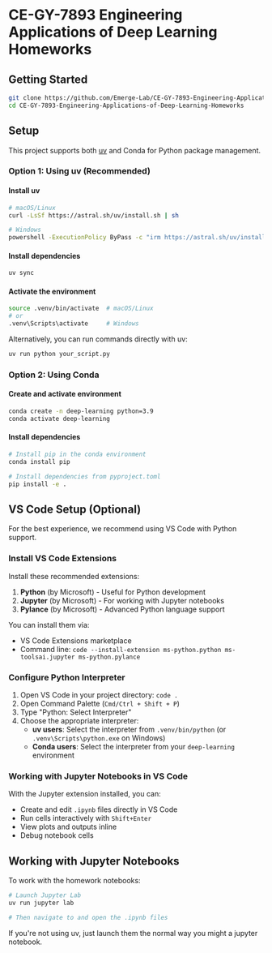 # CE-GY-7893 Engineering Applications of Deep Learning Homeworks

## Getting Started

```bash
git clone https://github.com/Emerge-Lab/CE-GY-7893-Engineering-Applications-of-Deep-Learning-Homeworks.git
cd CE-GY-7893-Engineering-Applications-of-Deep-Learning-Homeworks
```

## Setup

This project supports both [uv](https://docs.astral.sh/uv/) and Conda for Python package management.

### Option 1: Using uv (Recommended)

#### Install uv

```bash
# macOS/Linux
curl -LsSf https://astral.sh/uv/install.sh | sh

# Windows
powershell -ExecutionPolicy ByPass -c "irm https://astral.sh/uv/install.ps1 | iex"
```

#### Install dependencies

```bash
uv sync
```

#### Activate the environment

```bash
source .venv/bin/activate  # macOS/Linux
# or
.venv\Scripts\activate     # Windows
```

Alternatively, you can run commands directly with uv:

```bash
uv run python your_script.py
```

### Option 2: Using Conda

#### Create and activate environment

```bash
conda create -n deep-learning python=3.9
conda activate deep-learning
```

#### Install dependencies

```bash
# Install pip in the conda environment
conda install pip

# Install dependencies from pyproject.toml
pip install -e .
```

## VS Code Setup (Optional)

For the best experience, we recommend using VS Code with Python support.

### Install VS Code Extensions

Install these recommended extensions:

1. **Python** (by Microsoft) - Useful for Python development
2. **Jupyter** (by Microsoft) - For working with Jupyter notebooks
3. **Pylance** (by Microsoft) - Advanced Python language support

You can install them via:
- VS Code Extensions marketplace
- Command line: `code --install-extension ms-python.python ms-toolsai.jupyter ms-python.pylance`

### Configure Python Interpreter

1. Open VS Code in your project directory: `code .`
2. Open Command Palette (`Cmd/Ctrl + Shift + P`)
3. Type "Python: Select Interpreter"
4. Choose the appropriate interpreter:
   - **uv users**: Select the interpreter from `.venv/bin/python` (or `.venv\Scripts\python.exe` on Windows)
   - **Conda users**: Select the interpreter from your `deep-learning` environment

### Working with Jupyter Notebooks in VS Code

With the Jupyter extension installed, you can:
- Create and edit `.ipynb` files directly in VS Code
- Run cells interactively with `Shift+Enter`
- View plots and outputs inline
- Debug notebook cells

## Working with Jupyter Notebooks

To work with the homework notebooks:

```bash
# Launch Jupyter Lab
uv run jupyter lab

# Then navigate to and open the .ipynb files
```
If you're not using uv, just launch them the normal way you might a jupyter notebook.